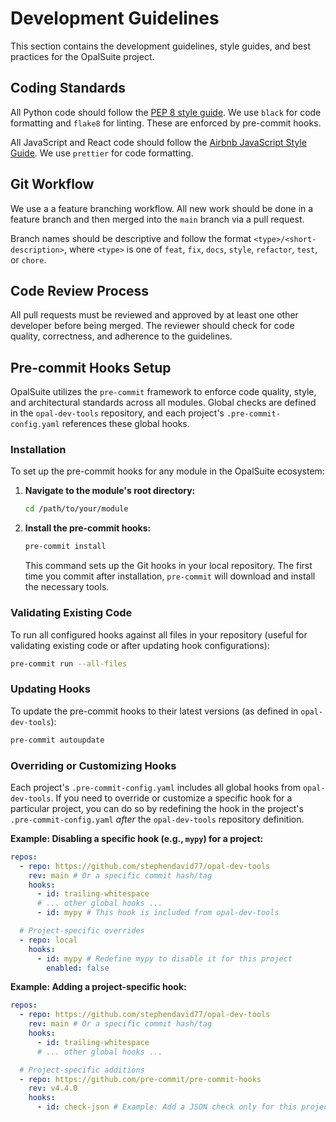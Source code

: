 # Development Guidelines

This section contains the development guidelines, style guides, and best practices for the OpalSuite project.

## Coding Standards

All Python code should follow the [PEP 8 style guide](https://www.python.org/dev/peps/pep-0008/). We use `black` for code formatting and `flake8` for linting. These are enforced by pre-commit hooks.

All JavaScript and React code should follow the [Airbnb JavaScript Style Guide](https://github.com/airbnb/javascript). We use `prettier` for code formatting.

## Git Workflow

We use a a feature branching workflow. All new work should be done in a feature branch and then merged into the `main` branch via a pull request.

Branch names should be descriptive and follow the format `<type>/<short-description>`, where `<type>` is one of `feat`, `fix`, `docs`, `style`, `refactor`, `test`, or `chore`.

## Code Review Process

All pull requests must be reviewed and approved by at least one other developer before being merged. The reviewer should check for code quality, correctness, and adherence to the guidelines.

## Pre-commit Hooks Setup

OpalSuite utilizes the `pre-commit` framework to enforce code quality, style, and architectural standards across all modules. Global checks are defined in the `opal-dev-tools` repository, and each project's `.pre-commit-config.yaml` references these global hooks.

### Installation

To set up the pre-commit hooks for any module in the OpalSuite ecosystem:

1.  **Navigate to the module's root directory:**
    ```bash
    cd /path/to/your/module
    ```
2.  **Install the pre-commit hooks:**
    ```bash
    pre-commit install
    ```
    This command sets up the Git hooks in your local repository. The first time you commit after installation, `pre-commit` will download and install the necessary tools.

### Validating Existing Code

To run all configured hooks against all files in your repository (useful for validating existing code or after updating hook configurations):

```bash
pre-commit run --all-files
```

### Updating Hooks

To update the pre-commit hooks to their latest versions (as defined in `opal-dev-tools`):

```bash
pre-commit autoupdate
```

### Overriding or Customizing Hooks

Each project's `.pre-commit-config.yaml` includes all global hooks from `opal-dev-tools`. If you need to override or customize a specific hook for a particular project, you can do so by redefining the hook in the project's `.pre-commit-config.yaml` *after* the `opal-dev-tools` repository definition.

**Example: Disabling a specific hook (e.g., `mypy`) for a project:**

```yaml
repos:
  - repo: https://github.com/stephendavid77/opal-dev-tools
    rev: main # Or a specific commit hash/tag
    hooks:
      - id: trailing-whitespace
      # ... other global hooks ...
      - id: mypy # This hook is included from opal-dev-tools

  # Project-specific overrides
  - repo: local
    hooks:
      - id: mypy # Redefine mypy to disable it for this project
        enabled: false
```

**Example: Adding a project-specific hook:**

```yaml
repos:
  - repo: https://github.com/stephendavid77/opal-dev-tools
    rev: main # Or a specific commit hash/tag
    hooks:
      - id: trailing-whitespace
      # ... other global hooks ...

  # Project-specific additions
  - repo: https://github.com/pre-commit/pre-commit-hooks
    rev: v4.4.0
    hooks:
      - id: check-json # Example: Add a JSON check only for this project
```
